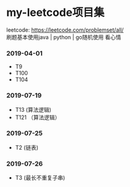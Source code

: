 # my-leetcode项目集
leetcode: https://leetcode.com/problemset/all/  
刷题基本使用java | python | go随机使用 看心情

### 2019-04-01
* T9
* T100
* T104

### 2019-07-19
* T13 (算法逻辑)
* T121 （算法逻辑）


### 2019-07-25
* T2 (链表)

### 2019-07-26
* T3 (最长不重复子串)

